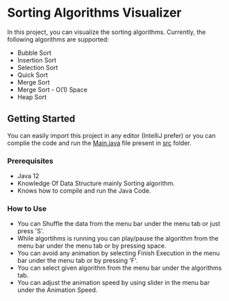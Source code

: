 # Sorting Algorithms Visualizer
In this project, you can visualize the sorting algorithms.
Currently, the following algorithms are supported:
* Bubble Sort
* Insertion Sort
* Selection Sort
* Quick Sort
* Merge Sort
* Merge Sort - O(1) Space
* Heap Sort

## Getting Started
You can easily import this project in any editor (IntelliJ prefer) or you can complie the code and run the [Main.java](https://github.com/robingaur/Sorting-Algorithms-Visualizer/blob/master/src/Main.java) file present in [src](https://github.com/robingaur/Sorting-Algorithms-Visualizer/blob/master/src) folder.

### Prerequisites

* Java 12
* Knowledge Of Data Structure mainly Sorting algorithm.
* Knows how to compile and run the Java Code.

### How to Use
* You can Shuffle the data from the menu bar under the menu tab or just press 'S'.
* While algortihms is running you can play/pause the algorithm from the menu bar under the menu tab or by pressing space.
* You can avoid any animation by selecting Finish Execution in the menu bar under the menu tab or by pressing 'F'.
* You can select given algorithm from the menu bar under the algorithms tab.
* You can adjust the animation speed by using slider in the menu bar under the Animation Speed.
